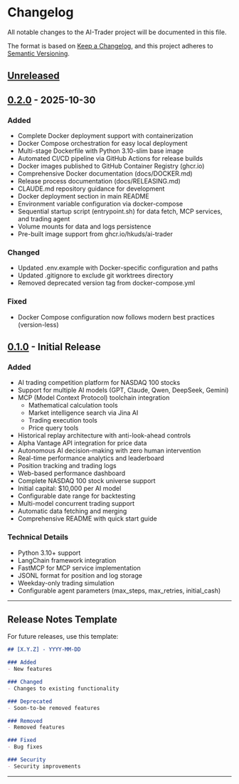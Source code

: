 # Changelog

All notable changes to the AI-Trader project will be documented in this file.

The format is based on [Keep a Changelog](https://keepachangelog.com/en/1.0.0/),
and this project adheres to [Semantic Versioning](https://semver.org/spec/v2.0.0.html).

## [Unreleased]

## [0.2.0] - 2025-10-30

### Added
- Complete Docker deployment support with containerization
- Docker Compose orchestration for easy local deployment
- Multi-stage Dockerfile with Python 3.10-slim base image
- Automated CI/CD pipeline via GitHub Actions for release builds
- Docker images published to GitHub Container Registry (ghcr.io)
- Comprehensive Docker documentation (docs/DOCKER.md)
- Release process documentation (docs/RELEASING.md)
- CLAUDE.md repository guidance for development
- Docker deployment section in main README
- Environment variable configuration via docker-compose
- Sequential startup script (entrypoint.sh) for data fetch, MCP services, and trading agent
- Volume mounts for data and logs persistence
- Pre-built image support from ghcr.io/hkuds/ai-trader

### Changed
- Updated .env.example with Docker-specific configuration and paths
- Updated .gitignore to exclude git worktrees directory
- Removed deprecated version tag from docker-compose.yml

### Fixed
- Docker Compose configuration now follows modern best practices (version-less)

## [0.1.0] - Initial Release

### Added
- AI trading competition platform for NASDAQ 100 stocks
- Support for multiple AI models (GPT, Claude, Qwen, DeepSeek, Gemini)
- MCP (Model Context Protocol) toolchain integration
  - Mathematical calculation tools
  - Market intelligence search via Jina AI
  - Trading execution tools
  - Price query tools
- Historical replay architecture with anti-look-ahead controls
- Alpha Vantage API integration for price data
- Autonomous AI decision-making with zero human intervention
- Real-time performance analytics and leaderboard
- Position tracking and trading logs
- Web-based performance dashboard
- Complete NASDAQ 100 stock universe support
- Initial capital: $10,000 per AI model
- Configurable date range for backtesting
- Multi-model concurrent trading support
- Automatic data fetching and merging
- Comprehensive README with quick start guide

### Technical Details
- Python 3.10+ support
- LangChain framework integration
- FastMCP for MCP service implementation
- JSONL format for position and log storage
- Weekday-only trading simulation
- Configurable agent parameters (max_steps, max_retries, initial_cash)

---

## Release Notes Template

For future releases, use this template:

```markdown
## [X.Y.Z] - YYYY-MM-DD

### Added
- New features

### Changed
- Changes to existing functionality

### Deprecated
- Soon-to-be removed features

### Removed
- Removed features

### Fixed
- Bug fixes

### Security
- Security improvements
```

---

[Unreleased]: https://github.com/Xe138/AI-Trader/compare/v0.2.0...HEAD
[0.2.0]: https://github.com/Xe138/AI-Trader/compare/v0.1.0...v0.2.0
[0.1.0]: https://github.com/Xe138/AI-Trader/releases/tag/v0.1.0
